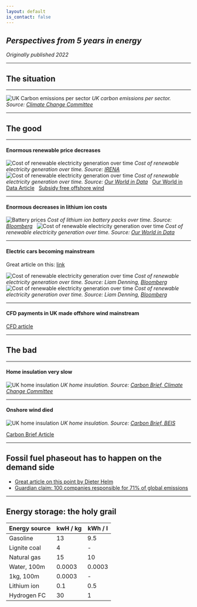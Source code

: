 ```yaml
---
layout: default
is_contact: false
---
```


## *Perspectives from 5 years in energy*

*Originally published 2022*

---

## The situation

---

![UK Carbon emissions per sector](images/perspectives_5_years/carbon_emission_by_sector.png)
*UK carbon emissions per sector. Source: [Climate Change Committee](https://www.theccc.org.uk/publication/2021-progress-report-to-parliament/)*

---

## The good

---

#### Enormous renewable price decreases
![Cost of renewable electricity generation over time](images/perspectives_5_years/renewable_costs.png)
*Cost of renewable electricity generation over time. Source: [IRENA](https://www.irena.org/-/media/Files/IRENA/Agency/Publication/2021/Jun/IRENA_Power_Generation_Costs_2020.pdf?la=en&hash=755CB6E57667D53B629967EC7F9BE57A55D1CD78)*
&nbsp;
![Cost of renewable electricity generation over time](images/perspectives_5_years/electricity_lcoe.png)
*Cost of renewable electricity generation over time. Source: [Our World in Data](https://ourworldindata.org/cheap-renewables-growth)*
&nbsp;
[Our World in Data Article](https://ourworldindata.org/cheap-renewables-growth)
&nbsp;
[Subsidy free offshore wind](https://www.nature.com/articles/s41560-020-0661-2)

---

#### Enormous decreases in lithium ion costs
![Battery prices](images/perspectives_5_years/battery_prices.png)
*Cost of lithium ion battery packs over time. Source: [Bloomberg](https://about.bnef.com/blog/battery-pack-prices-cited-below-100-kwh-for-the-first-time-in-2020-while-market-average-sits-at-137-kwh/)*
&nbsp;
![Cost of renewable electricity generation over time](images/perspectives_5_years/electricity_lcoe.png)
*Cost of renewable electricity generation over time. Source: [Our World in Data](https://ourworldindata.org/cheap-renewables-growth)*

---

#### Electric cars becoming mainstream

Great article on this: [link](https://www.carbonbrief.org/factcheck-how-electric-vehicles-help-to-tackle-climate-change)

![Cost of renewable electricity generation over time](images/perspectives_5_years/electric_car_sales.png)
*Cost of renewable electricity generation over time. Source: Liam Denning, [Bloomberg](https://www.bloomberg.com/opinion/articles/2022-03-01/switch-to-clean-energy-may-mean-subsidizing-the-dirty-kind?sref=JMv1OWqN)*
![Cost of renewable electricity generation over time](images/perspectives_5_years/electric_car_fleet.png)
*Cost of renewable electricity generation over time. Source: Liam Denning, [Bloomberg](https://www.bloomberg.com/opinion/articles/2022-03-01/switch-to-clean-energy-may-mean-subsidizing-the-dirty-kind?sref=JMv1OWqN)*

---

#### CFD payments in UK made offshore wind mainstream
[CFD article](http://energyjournal.co.uk/Edition_9#9_A3)

---

## The bad

---

#### Home insulation very slow
![UK home insulation](images/perspectives_5_years/home_insulation.png)
*UK home insulation. Source: [Carbon Brief, Climate Change Committee](https://www.carbonbrief.org/analysis-cutting-the-green-crap-has-added-2-5bn-to-uk-energy-bills)*

---

#### Onshore wind died
![UK home insulation](images/perspectives_5_years/onshore_wind_deployment.png)
*UK home insulation. Source: [Carbon Brief, BEIS](https://www.carbonbrief.org/analysis-cutting-the-green-crap-has-added-2-5bn-to-uk-energy-bills)*

[Carbon Brief Article](https://www.carbonbrief.org/analysis-cutting-the-green-crap-has-added-2-5bn-to-uk-energy-bills)





---

## Fossil fuel phaseout has to happen on the demand side

- [Great article on this point by Dieter Helm](https://www.ft.com/content/13702f42-a923-4cd8-a6c7-03f775a0742b)
- [Guardian claim: 100 companies responsible for 71% of global emissions](https://www.theguardian.com/sustainable-business/2017/jul/10/100-fossil-fuel-companies-investors-responsible-71-global-emissions-cdp-study-climate-change)

---

## Energy storage: the holy grail

| Energy source | kwH / kg | kWh / l |
| ------------- | -------- | ------- |
| Gasoline      | 13       | 9.5     |
| Lignite coal  | 4        | -       |
| Natural gas   | 15       | 10      |
| Water, 100m   | 0.0003   | 0.0003  |
| 1kg, 100m     | 0.0003   | -       |
| Lithium ion   | 0.1      | 0.5     |
| Hydrogen FC   | 30       | 1       |
